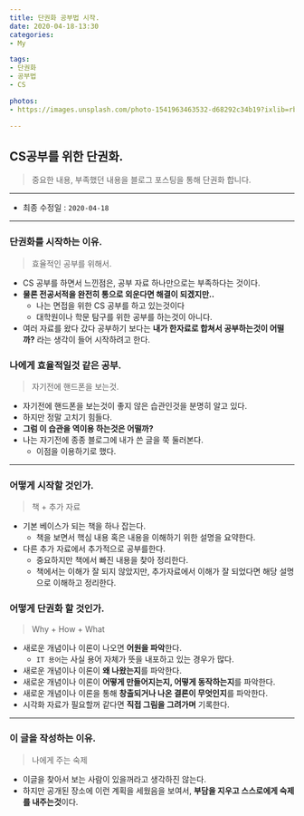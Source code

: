 ```yaml
---
title: 단권화 공부법 시작.
date: 2020-04-18-13:30
categories:
- My

tags:
- 단권화
- 공부법
- CS

photos: 
- https://images.unsplash.com/photo-1541963463532-d68292c34b19?ixlib=rb-1.2.1&auto=format&fit=crop&w=1234&q=80

---
```


## CS공부를 위한 단권화.
> 중요한 내용, 부족했던 내용을 블로그 포스팅을 통해 단권화 합니다.

---

* 최종 수정일 : `2020-04-18`

---

### 단권화를 시작하는 이유.
> 효율적인 공부를 위해서.

* CS 공부를 하면서 느낀점은, 공부 자료 하나만으로는 부족하다는 것이다.
* **물론 전공서적을 완전히 통으로 외운다면 해결이 되겠지만..**
    * 나는 면접을 위한 CS 공부를 하고 있는것이다
    * 대학원이나 학문 탐구를 위한 공부를 하는것이 아니다.
* 여러 자료를 왔다 갔다 공부하기 보다는 **내가 한자료로 합쳐서 공부하는것이 어떨까?** 라는 생각이 들어 시작하려고 한다.

### 나에게 효율적일것 같은 공부.
> 자기전에 핸드폰을 보는것.

* 자기전에 핸드폰을 보는것이 좋지 않은 습관인것을 분명히 알고 있다.
* 하지만 정말 고치기 힘들다.
* **그럼 이 습관을 역이용 하는것은 어떨까?**
* 나는 자기전에 종종 블로그에 내가 쓴 글을 쭉 둘러본다.
    * 이점을 이용하기로 했다.

---

### 어떻게 시작할 것인가.
> 책 + 추가 자료

* 기본 베이스가 되는 책을 하나 잡는다.
    * 책을 보면서 핵심 내용 혹은 내용을 이해하기 위한 설명을 요약한다.
* 다른 추가 자료에서 추가적으로 공부를한다.
    * 중요하지만 책에서 빠진 내용을 찾아 정리한다.
    * 책에서는 이해가 잘 되지 않았지만, 추가자료에서 이해가 잘 되었다면 해당 설명으로 이해하고 정리한다.

### 어떻게 단권화 할 것인가.
> Why + How + What

* 새로운 개념이나 이론이 나오면 **어원을 파악**한다.
    * `IT 용어`는 사실 용어 자체가 뜻을 내포하고 있는 경우가 많다. 
* 새로운 개념이나 이론이 **왜 나왔는지**를 파악한다.
* 새로운 개념이나 이론이 **어떻게 만들어지는지, 어떻게 동작하는지**를 파악한다.
* 새로운 개념이나 이론을 통해 **창출되거나 나온 결론이 무엇인지**를 파악한다.
* 시각화 자료가 필요할꺼 같다면 **직접 그림을 그려가며** 기록한다.

---

### 이 글을 작성하는 이유.
> 나에게 주는 숙제

* 이글을 찾아서 보는 사람이 있을꺼라고 생각하진 않는다.
* 하지만 공개된 장소에 이런 계획을 세웠음을 보여서, **부담을 지우고 스스로에게 숙제를 내주는것**이다.